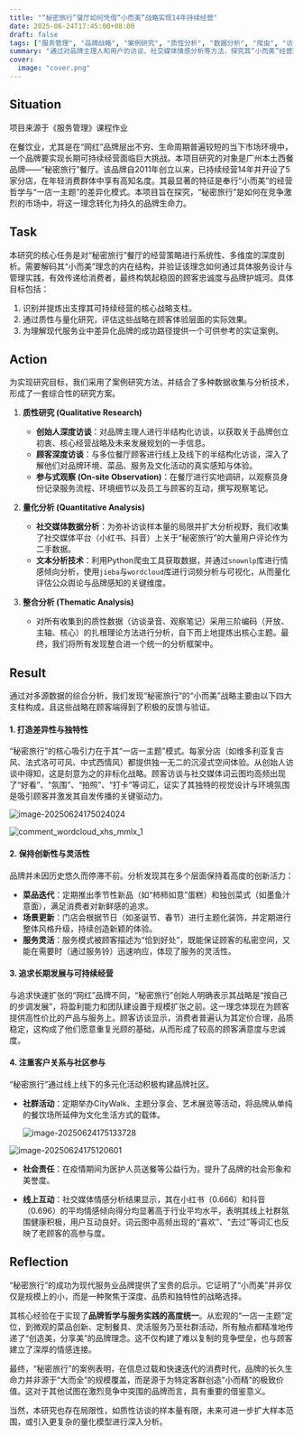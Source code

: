 ```yaml
---
title: "“秘密旅行”餐厅如何凭借“小而美”战略实现14年持续经营"
date: 2025-06-24T17:45:00+08:00
draft: false
tags: ["服务管理", "品牌战略", "案例研究", "质性分析", "数据分析", "爬虫", "访谈"]
summary: "通过对品牌主理人和用户的访谈、社交媒体情感分析等方法，探究其“小而美”经营理念如何通过差异化、创新性、可持续发展及社群参与四大支柱，实现长达14年的可持续经营。"
cover:
  image: "cover.png"
---
```


## Situation

项目来源于《服务管理》课程作业

在餐饮业，尤其是在“网红”品牌层出不穷、生命周期普遍较短的当下市场环境中，一个品牌要实现长期可持续经营面临巨大挑战。本项目研究的对象是广州本土西餐品牌——“秘密旅行”餐厅。该品牌自2011年创立以来，已持续经营14年并开设了5家分店，在年轻消费群体中享有高知名度。其最显著的特征是奉行“小而美”的经营哲学与“一店一主题”的差异化模式。本项目旨在探究，“秘密旅行”是如何在竞争激烈的市场中，将这一理念转化为持久的品牌生命力。

## Task

本研究的核心任务是对“秘密旅行”餐厅的经营策略进行系统性、多维度的深度剖析。需要解码其“小而美”理念的内在结构，并验证该理念如何通过具体服务设计与管理实践，有效传递给消费者，最终构筑起稳固的顾客忠诚度与品牌护城河。具体目标包括：
1.  识别并提炼出支撑其可持续经营的核心战略支柱。
2.  通过质性与量化研究，评估这些战略在顾客体验层面的实际效果。
3.  为理解现代服务业中差异化品牌的成功路径提供一个可供参考的实证案例。

## Action

为实现研究目标，我们采用了案例研究方法，并结合了多种数据收集与分析技术，形成了一套综合性的研究方案。

1.  **质性研究 (Qualitative Research)**
    *   **创始人深度访谈**：对品牌主理人进行半结构化访谈，以获取关于品牌创立初衷、核心经营战略及未来发展规划的一手信息。
    *   **顾客深度访谈**：与多位餐厅顾客进行线上及线下的半结构化访谈，深入了解他们对品牌环境、菜品、服务及文化活动的真实感知与体验。
    *   **参与式观察 (On-site Observation)**：在餐厅进行实地调研，以观察员身份记录服务流程、环境细节以及员工与顾客的互动，撰写观察笔记。

2.  **量化分析 (Quantitative Analysis)**
    *   **社交媒体数据分析**：为弥补访谈样本量的局限并扩大分析视野，我们收集了社交媒体平台（小红书、抖音）上关于“秘密旅行”的大量用户评论作为二手数据。
    *   **文本分析技术**：利用Python爬虫工具获取数据，并通过`snownlp`库进行情感倾向分析，使用`jieba`与`wordcloud`库进行词频分析与可视化，从而量化评估公众舆论与品牌感知的关键维度。

3.  **整合分析 (Thematic Analysis)**
    *   对所有收集到的质性数据（访谈录音、观察笔记）采用三阶编码（开放、主轴、核心）的扎根理论方法进行分析，自下而上地提炼出核心主题。最终，我们将所有发现整合进一个统一的分析框架中。

## Result

通过对多源数据的综合分析，我们发现“秘密旅行”的“小而美”战略主要由以下四大支柱构成，且这些战略在顾客端得到了积极的反馈与验证。

#### 1. 打造差异性与独特性 
“秘密旅行”的核心吸引力在于其“一店一主题”模式。每家分店（如维多利亚复古风、法式洛可可风、中式西情风）都提供独一无二的沉浸式空间体验。从创始人访谈中得知，这是刻意为之的非标化战略。顾客访谈与社交媒体词云图均高频出现了“好看”、“氛围”、“拍照”、“打卡”等词汇，证实了其独特的视觉设计与环境氛围是吸引顾客并激发其自发传播的关键驱动力。

![image-20250624175024024](./assets/image-20250624175024024.png)

![comment_wordcloud_xhs_mmlx_1](./assets/comment_wordcloud_xhs_mmlx_1.png)

#### 2. 保持创新性与灵活性

品牌并未因历史悠久而停滞不前。分析发现其在多个层面保持着高度的创新活力：
*   **菜品迭代**：定期推出季节性新品（如“柿柿如意”蛋糕）和独创菜式（如墨鱼汁意面），满足消费者对新鲜感的追求。
*   **场景更新**：门店会根据节日（如圣诞节、春节）进行主题化装饰，并定期进行整体风格升级，持续创造新颖的体验。
*   **服务灵活**：服务模式被顾客描述为“恰到好处”，既能保证顾客的私密空间，又能在需要时（通过服务铃）迅速响应，体现了服务的灵活性。

#### 3. 追求长期发展与可持续经营 
与追求快速扩张的“网红”品牌不同，“秘密旅行”创始人明确表示其战略是“按自己的步调发展”，将盈利能力和团队建设置于规模扩张之前。这一理念体现在为顾客提供高性价比的产品与服务上。顾客访谈显示，消费者普遍认为其定价合理，品质稳定，这构成了他们愿意重复光顾的基础，从而形成了较高的顾客满意度与忠诚度。

#### 4. 注重客户关系与社区参与 
“秘密旅行”通过线上线下的多元化活动积极构建品牌社区。
* **社群活动**：定期举办CityWalk、主题分享会、艺术展览等活动，将品牌从单纯的餐饮场所延伸为文化生活方式的载体。

  ![image-20250624175133728](./assets/image-20250624175133728.png)

![image-20250624175120601](./assets/image-20250624175120601.png)

*   **社会责任**：在疫情期间为医护人员送餐等公益行为，提升了品牌的社会形象和美誉度。

*   **线上互动**：社交媒体情感分析结果显示，其在小红书（0.666）和抖音（0.696）的平均情感倾向得分均显著高于行业平均水平，表明其线上社群氛围健康积极，用户互动良好。词云图中高频出现的“喜欢”、“去过”等词汇也反映了老顾客的高参与度。

## Reflection

“秘密旅行”的成功为现代服务业品牌提供了宝贵的启示。它证明了“小而美”并非仅仅是规模上的小，而是一种聚焦于深度、品质和独特性的战略选择。

其核心经验在于实现了**品牌哲学与服务实践的高度统一**。从宏观的“一店一主题”定位，到微观的菜品创新、定制餐具、灵活服务乃至社群活动，所有触点都精准地传递了“创造美，分享美”的品牌理念。这不仅构建了难以复制的竞争壁垒，也与顾客建立了深厚的情感连接。

最终，“秘密旅行”的案例表明，在信息过载和快速迭代的消费时代，品牌的长久生命力并非源于“大而全”的规模覆盖，而是源于为特定客群创造“小而精”的极致价值。这对于其他试图在激烈竞争中突围的品牌而言，具有重要的借鉴意义。

当然，本研究也存在局限性，如质性访谈的样本量有限，未来可进一步扩大样本范围，或引入更复杂的量化模型进行深入分析。